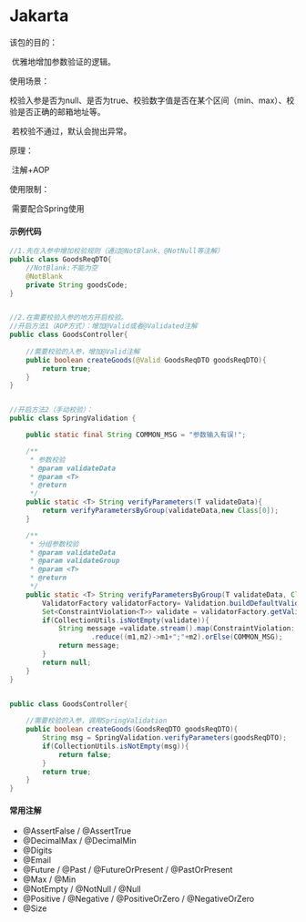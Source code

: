 # Jakarta

该包的目的：

​	优雅地增加参数验证的逻辑。



使用场景：

​	校验入参是否为null、是否为true、校验数字值是否在某个区间（min、max）、校验是否正确的邮箱地址等。

​    若校验不通过，默认会抛出异常。



原理：

​	注解+AOP



使用限制：

​	需要配合Spring使用



#### 示例代码

```java
//1.先在入参中增加校验规则（通过@NotBlank、@NotNull等注解）
public class GoodsReqDTO{
    //NotBlank:不能为空
    @NotBlank
    private String goodsCode;
}


//2.在需要校验入参的地方开启校验。
//开启方法1（AOP方式）：增加@Valid或者@Validated注解
public class GoodsController{
    
    //需要校验的入参，增加@Valid注解
    public boolean createGoods(@Valid GoodsReqDTO goodsReqDTO){
        return true;
    }
}


//开启方法2（手动校验）：
public class SpringValidation {

    public static final String COMMON_MSG = "参数输入有误!";

    /**
     * 参数校验
     * @param validateData
     * @param <T>
     * @return
     */
    public static <T> String verifyParameters(T validateData){
        return verifyParametersByGroup(validateData,new Class[0]);
    }

    /**
     * 分组参数校验
     * @param validateData
     * @param validateGroup
     * @param <T>
     * @return
     */
    public static <T> String verifyParametersByGroup(T validateData, Class<?>...validateGroup){
        ValidatorFactory validatorFactory= Validation.buildDefaultValidatorFactory();
        Set<ConstraintViolation<T>> validate = validatorFactory.getValidator().validate(validateData,validateGroup);
        if(CollectionUtils.isNotEmpty(validate)){
            String message =validate.stream().map(ConstraintViolation::getMessage)
                    .reduce((m1,m2)->m1+";"+m2).orElse(COMMON_MSG);
            return message;
        }
        return null;
    }
}


public class GoodsController{
    
    //需要校验的入参，调用SpringValidation
    public boolean createGoods(GoodsReqDTO goodsReqDTO){
        String msg = SpringValidation.verifyParameters(goodsReqDTO);
        if(CollectionUtils.isNotEmpty(msg)){
            return false;
        }
        return true;
    }
}


```



#### 常用注解

* @AssertFalse / @AssertTrue
* @DecimalMax / @DecimalMin
* @Digits
* @Email
* @Future / @Past / @FutureOrPresent / @PastOrPresent
* @Max / @Min
* @NotEmpty / @NotNull / @Null
* @Positive / @Negative / @PositiveOrZero / @NegativeOrZero
* @Size